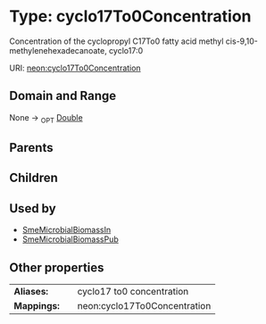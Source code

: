 
# Type: cyclo17To0Concentration


Concentration of the cyclopropyl C17To0 fatty acid methyl cis-9,10-methylenehexadecanoate, cyclo17:0

URI: [neon:cyclo17To0Concentration](https://data.neonscience.org/cyclo17To0Concentration)


## Domain and Range

None ->  <sub>OPT</sub> [Double](types/Double.md)

## Parents


## Children


## Used by

 * [SmeMicrobialBiomassIn](SmeMicrobialBiomassIn.md)
 * [SmeMicrobialBiomassPub](SmeMicrobialBiomassPub.md)

## Other properties

|  |  |  |
| --- | --- | --- |
| **Aliases:** | | cyclo17 to0 concentration |
| **Mappings:** | | neon:cyclo17To0Concentration |

